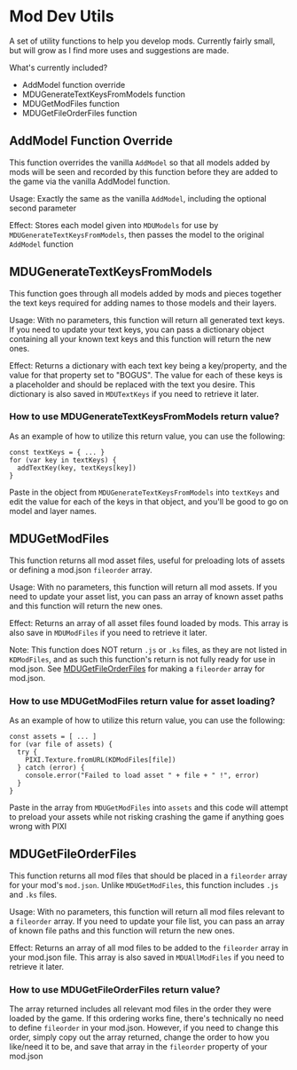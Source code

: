# Mod Dev Utils
A set of utility functions to help you develop mods. Currently fairly small, but will grow as I find more uses and suggestions are made.

What's currently included?
- AddModel function override
- MDUGenerateTextKeysFromModels function
- MDUGetModFiles function
- MDUGetFileOrderFiles function

## AddModel Function Override
This function overrides the vanilla `AddModel` so that all models added by mods will be seen and recorded by this function before they are added to the game via the vanilla AddModel function.

Usage: Exactly the same as the vanilla `AddModel`, including the optional second parameter

Effect: Stores each model given into `MDUModels` for use by `MDUGenerateTextKeysFromModels`, then passes the model to the original `AddModel` function

## MDUGenerateTextKeysFromModels
This function goes through all models added by mods and pieces together the text keys required for adding names to those models and their layers.

Usage: With no parameters, this function will return all generated text keys. If you need to update your text keys, you can pass a dictionary object containing all your known text keys and this function will return the new ones.

Effect: Returns a dictionary with each text key being a key/property, and the value for that property set to "BOGUS". The value for each of these keys is a placeholder and should be replaced with the text you desire. This dictionary is also saved in `MDUTextKeys` if you need to retrieve it later.

### How to use MDUGenerateTextKeysFromModels return value?
As an example of how to utilize this return value, you can use the following:
```
const textKeys = { ... }
for (var key in textKeys) {
  addTextKey(key, textKeys[key])
}
```
Paste in the object from `MDUGenerateTextKeysFromModels` into `textKeys` and edit the value for each of the keys in that object, and you'll be good to go on model and layer names.

## MDUGetModFiles
This function returns all mod asset files, useful for preloading lots of assets or defining a mod.json `fileorder` array.

Usage: With no parameters, this function will return all mod assets. If you need to update your asset list, you can pass an array of known asset paths and this function will return the new ones.

Effect: Returns an array of all asset files found loaded by mods. This array is also save in `MDUModFiles` if you need to retrieve it later.

Note: This function does NOT return `.js` or `.ks` files, as they are not listed in `KDModFiles`, and as such this function's return is not fully ready for use in mod.json. See [MDUGetFileOrderFiles](#mdugetfileorderfiles) for making a `fileorder` array for mod.json.

### How to use MDUGetModFiles return value for asset loading?
As an example of how to utilize this return value, you can use the following:
```
const assets = [ ... ]
for (var file of assets) {
  try {
    PIXI.Texture.fromURL(KDModFiles[file])
  } catch (error) {
    console.error("Failed to load asset " + file + " !", error)
  }
}
```
Paste in the array from `MDUGetModFiles` into `assets` and this code will attempt to preload your assets while not risking crashing the game if anything goes wrong with PIXI

## MDUGetFileOrderFiles
This function returns all mod files that should be placed in a `fileorder` array for your mod's `mod.json`. Unlike `MDUGetModFiles`, this function includes `.js` and `.ks` files.

Usage: With no parameters, this function will return all mod files relevant to a `fileorder` array. If you need to update your file list, you can pass an array of known file paths and this function will return the new ones.

Effect: Returns an array of all mod files to be added to the `fileorder` array in your mod.json file. This array is also saved in `MDUAllModFiles` if you need to retrieve it later.

### How to use MDUGetFileOrderFiles return value?
The array returned includes all relevant mod files in the order they were loaded by the game. If this ordering works fine, there's technically no need to define `fileorder` in your mod.json. However, if you need to change this order, simply copy out the array returned, change the order to how you like/need it to be, and save that array in the `fileorder` property of your mod.json

